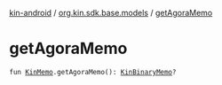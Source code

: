 [kin-android](../index.md) / [org.kin.sdk.base.models](index.md) / [getAgoraMemo](./get-agora-memo.md)

# getAgoraMemo

`fun `[`KinMemo`](-kin-memo/index.md)`.getAgoraMemo(): `[`KinBinaryMemo`](-kin-binary-memo/index.md)`?`